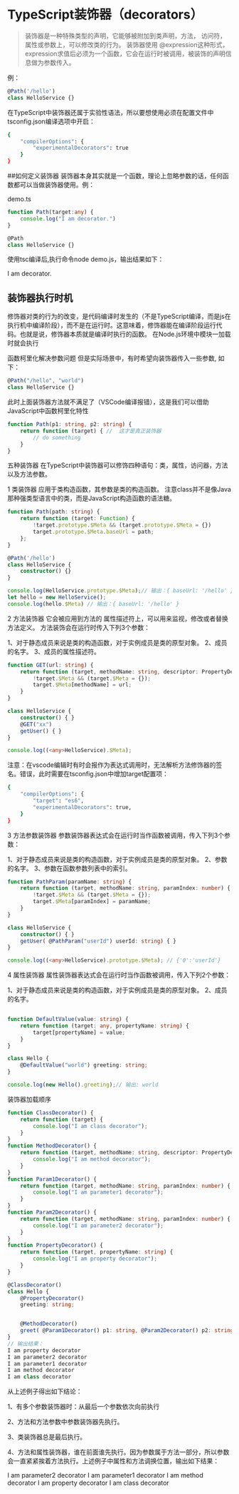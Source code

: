 # TypeScript装饰器（decorators）
> 装饰器是一种特殊类型的声明，它能够被附加到类声明，方法， 访问符，属性或参数上，可以修改类的行为。 装饰器使用 @expression这种形式，expression求值后必须为一个函数，它会在运行时被调用，被装饰的声明信息做为参数传入。

例：
``` typescript
@Path('/hello')
class HelloService {}
```
在TypeScript中装饰器还属于实验性语法，所以要想使用必须在配置文件中tsconfig.json编译选项中开启：
``` bash
{
    "compilerOptions": {
        "experimentalDecorators": true
    }
}
```
##如何定义装饰器
装饰器本身其实就是一个函数，理论上忽略参数的话，任何函数都可以当做装饰器使用。例：

demo.ts
``` typescript
function Path(target:any) {
    console.log("I am decorator.")
}

@Path
class HelloService {}
```
使用tsc编译后,执行命令node demo.js，输出结果如下：

I am decorator.
## 装饰器执行时机
修饰器对类的行为的改变，是代码编译时发生的（不是TypeScript编译，而是js在执行机中编译阶段），而不是在运行时。这意味着，修饰器能在编译阶段运行代码。也就是说，修饰器本质就是编译时执行的函数。
在Node.js环境中模块一加载时就会执行

函数柯里化解决参数问题
但是实际场景中，有时希望向装饰器传入一些参数, 如下：

``` typescript
@Path("/hello", "world")
class HelloService {}
```
此时上面装饰器方法就不满足了（VSCode编译报错），这是我们可以借助JavaScript中函数柯里化特性
``` typescript
function Path(p1: string, p2: string) {
    return function (target) { //  这才是真正装饰器
        // do something 
    }
}
```
五种装饰器
在TypeScript中装饰器可以修饰四种语句：类，属性，访问器，方法以及方法参数。

1 类装饰器
应用于类构造函数，其参数是类的构造函数。
注意class并不是像Java那种强类型语言中的类，而是JavaScript构造函数的语法糖。
``` typescript
function Path(path: string) {
    return function (target: Function) {
        !target.prototype.$Meta && (target.prototype.$Meta = {})
        target.prototype.$Meta.baseUrl = path;
    };
}

@Path('/hello')
class HelloService {
    constructor() {}
}

console.log(HelloService.prototype.$Meta);// 输出：{ baseUrl: '/hello' }
let hello = new HelloService();
console.log(hello.$Meta) // 输出：{ baseUrl: '/hello' }
```
2 方法装饰器
它会被应用到方法的 属性描述符上，可以用来监视，修改或者替换方法定义。
方法装饰会在运行时传入下列3个参数：

1、对于静态成员来说是类的构造函数，对于实例成员是类的原型对象。
2、成员的名字。
3、成员的属性描述符。
``` typescript
function GET(url: string) {
    return function (target, methodName: string, descriptor: PropertyDescriptor) {
        !target.$Meta && (target.$Meta = {});
        target.$Meta[methodName] = url;
    }
}

class HelloService {
    constructor() { }
    @GET("xx")
    getUser() { }
}

console.log((<any>HelloService).$Meta);
```
注意：在vscode编辑时有时会报作为表达式调用时，无法解析方法修饰器的签名。错误，此时需要在tsconfig.json中增加target配置项：
``` bash
{
    "compilerOptions": {
        "target": "es6",
        "experimentalDecorators": true,
    }
}
```
3 方法参数装饰器
参数装饰器表达式会在运行时当作函数被调用，传入下列3个参数：

1、对于静态成员来说是类的构造函数，对于实例成员是类的原型对象。
2、参数的名字。
3、参数在函数参数列表中的索引。
``` typescript
function PathParam(paramName: string) {
    return function (target, methodName: string, paramIndex: number) {
        !target.$Meta && (target.$Meta = {});
        target.$Meta[paramIndex] = paramName;
    }
}

class HelloService {
    constructor() { }
    getUser( @PathParam("userId") userId: string) { }
}

console.log((<any>HelloService).prototype.$Meta); // {'0':'userId'}
```
4 属性装饰器
属性装饰器表达式会在运行时当作函数被调用，传入下列2个参数：

1、对于静态成员来说是类的构造函数，对于实例成员是类的原型对象。
2、成员的名字。
``` typescript
 
function DefaultValue(value: string) {
    return function (target: any, propertyName: string) {
        target[propertyName] = value;
    }
}

class Hello {
    @DefaultValue("world") greeting: string;
}

console.log(new Hello().greeting);// 输出: world
``` 
装饰器加载顺序
``` typescript
function ClassDecorator() {
    return function (target) {
        console.log("I am class decorator");
    }
}
function MethodDecorator() {
    return function (target, methodName: string, descriptor: PropertyDescriptor) {
        console.log("I am method decorator");
    }
}
function Param1Decorator() {
    return function (target, methodName: string, paramIndex: number) {
        console.log("I am parameter1 decorator");
    }
}
function Param2Decorator() {
    return function (target, methodName: string, paramIndex: number) {
        console.log("I am parameter2 decorator");
    }
}
function PropertyDecorator() {
    return function (target, propertyName: string) {
        console.log("I am property decorator");
    }
}

@ClassDecorator()
class Hello {
    @PropertyDecorator()
    greeting: string;


    @MethodDecorator()
    greet( @Param1Decorator() p1: string, @Param2Decorator() p2: string) { }
}
// 输出结果：
I am property decorator
I am parameter2 decorator
I am parameter1 decorator
I am method decorator
I am class decorator
```
从上述例子得出如下结论：

1、有多个参数装饰器时：从最后一个参数依次向前执行

2、方法和方法参数中参数装饰器先执行。

3、类装饰器总是最后执行。

4、方法和属性装饰器，谁在前面谁先执行。因为参数属于方法一部分，所以参数会一直紧紧挨着方法执行。上述例子中属性和方法调换位置，输出如下结果：

I am parameter2 decorator
I am parameter1 decorator
I am method decorator
I am property decorator
I am class decorator